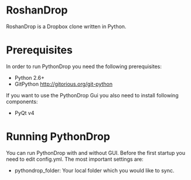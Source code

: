 # RoshanDrop
RoshanDrop is a Dropbox clone written in Python.

# Prerequisites
In order to run PythonDrop you need the following prerequisites:
* Python 2.6+
* GitPython http://gitorious.org/git-python

If you want to use the PythonDrop Gui you also need to install following components:
* PyQt v4

# Running PythonDrop
You can run PythonDrop with and without GUI.
Before the first startup you need to edit config.yml. The most important settings are:
* pythondrop_folder: Your local folder which you would like to sync.
